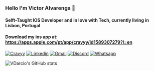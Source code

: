 ### Hello I'm Victor Alvarenga 👋
#### Selft-Taught IOS Developer and in love with Tech, currently living in Lisbon, Portugal
#### Download my ios app at: https://apps.apple.com/pt/app/cravyy/id1589307279?l=en

[![Cravyy](https://img.shields.io/badge/App_Store-0D96F6?style=for-the-badge&logo=app-store&logoColor=white)](https://apps.apple.com/pt/app/cravyy/id1589307279?l=en)
[![Linkedin](https://img.shields.io/badge/LinkedIn-0077B5?style=for-the-badge&logo=linkedin&logoColor=white)](https://www.linkedin.com/in/victor-alvarenga-804432223/)
[![Gmail](https://img.shields.io/badge/Gmail-D14836?style=for-the-badge&logo=gmail&logoColor=white)](iosdevdarcio@gmail.com)
[![Discord](https://img.shields.io/badge/Discord-7289DA?style=for-the-badge&logo=discord&logoColor=white)](Darcio#2162)
[![Whatsapp](https://img.shields.io/badge/WhatsApp-25D366?style=for-the-badge&logo=whatsapp&logoColor=white)](https://wa.me/+351933339124)


![VDarcio's GitHub stats](https://github-readme-stats.vercel.app/api?username=VDarcio&show_icons=true&theme=dracula)





